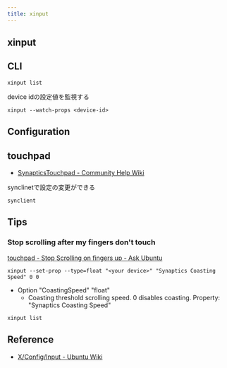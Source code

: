 ```yaml
---
title: xinput
---
```


## xinput


## CLI

```
xinput list
```

device idの設定値を監視する

```
xinput --watch-props <device-id>
```

## Configuration


## touchpad
* [SynapticsTouchpad \- Community Help Wiki](https://help.ubuntu.com/community/SynapticsTouchpad)

synclinetで設定の変更ができる

```
synclient
```

## Tips

### Stop scrolling after my fingers don't touch
[touchpad \- Stop Scrolling on fingers up \- Ask Ubuntu](https://askubuntu.com/questions/640444/stop-scrolling-on-fingers-up)

```
xinput --set-prop --type=float "<your device>" "Synaptics Coasting Speed" 0 0
```

* Option "CoastingSpeed" "float"
    * Coasting threshold scrolling speed. 0 disables coasting. Property: "Synaptics Coasting Speed"

```
xinput list
```

## Reference
* [X/Config/Input \- Ubuntu Wiki](https://wiki.ubuntu.com/X/Config/Input)
